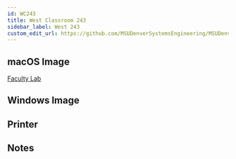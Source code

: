 ```yaml
---
id: WC243
title: West Classroom 243
sidebar_label: West 243
custom_edit_url: https://github.com/MSUDenverSystemsEngineering/MSUDenverSystemsEngineering.github.io/edit/source/docs/lab-WC243.md
---
```


## macOS Image
[Faculty Lab](image-mac-facultylab.md)

## Windows Image

## Printer

## Notes
